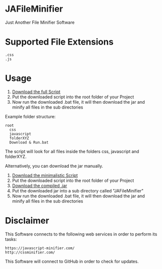 # JAFileMinifier
Just Another File Minifier Software

# Supported File Extensions

```
.css
.js
```
# Usage

1. [Download the full Script](https://github.com/TheBusyBiscuit/JAFileMinifier/blob/master/batch/Download%20%26%20Run.bat)
2. Put the downloaded script into the root folder of your Project
3. Now run the downloaded .bat file, it will then download the jar and minify all files in the sub directories

Example folder structure:
```
root
  css
  javascript
  folderXYZ
  Download & Run.bat
```

The script will look for all files inside the folders css, javascript and folderXYZ.
  
Alternatively, you can download the jar manually.

1. [Download the minimalistic Script](https://github.com/TheBusyBiscuit/JAFileMinifier/blob/master/batch/Download%20%26%20Run.bat)
2. Put the downloaded script into the root folder of your Project
3. [Download the compiled .jar](https://github.com/TheBusyBiscuit/JAFileMinifier/raw/master/dist/JAFileMinifier.jar)
4. Put the downloaded jar into a sub directory called "JAFileMinifier"
5. Now run the downloaded .bat file, it will then download the jar and minify all files in the sub directories

# Disclaimer

This Software connects to the following web services in order to perform its tasks:

```
https://javascript-minifier.com/
http://cssminifier.com/
```

This Software will connect to GitHub in order to check for updates.
